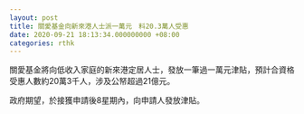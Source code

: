 ```yaml
---
layout: post
title: 關愛基金向新來港人士派一萬元　料20.3萬人受惠
date: 2020-09-21 18:13:34.000000000 +08:00
categories: rthk
---
```


關愛基金將向低收入家庭的新來港定居人士，發放一筆過一萬元津貼，預計合資格受惠人數約20萬3千人，涉及公帑超過21億元。

政府期望，於接獲申請後8星期內，向申請人發放津貼。
